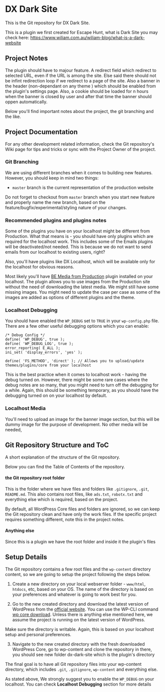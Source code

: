 # DX Dark Site
This is the Git repository for DX Dark Site.

This is a plugin we first created for Escape Hunt, what is Dark Site you may check here: https://www.wiliam.com.au/wiliam-blog/what-is-a-dark-website
## Project Notes
The plugin should have to majour feature. A redirect field which redirect to selected URL, even if the URL is among the site. Else said there should not be infint 
redirection loop if we redirect to a page of the site. Also a banner in the header (non-dependant on any theme ) which should be enabled from the plugin's settings page.
Also, a cookie should be loaded for n hours when the banner is closed by user and after that time the banner should oppen automatically.

Below you'll find important notes about the project, the git branching and the like.

## Project Documentation
For any other development related information, check the Git repository's Wiki page for tips and tricks or sync with the Project Owner of the project.

### Git Branching
We are using different branches when it comes to building new features. However, you should keep in mind two things: 
* `master` branch is the current representation of the production website

Do not forget  to checkout from `master` branch when you start new feature and properly name the new branch, based on the feature/bugfix/experimental/styling nature of your changes.

### Recommended plugins and plugins notes
Some of the plugins you have on your localhost might be different from Production. What that means is - you should have only plugins which are required for the localhost work.
This includes some of the Emails plugins will be deactivated/not needed. This is because we do not want to send emails from our localhost to existing users, right?

Also, you'll have plugins like DX Localhost, which will be available only for the localhost for obvious reasons.

Most likely you'll have [BE Media from Production](https://github.com/billerickson/BE-Media-from-Production) plugin installed on your localhost. The plugin allows you to use images from the Production site without the need of downloading the latest media.
We might still have some missing images. You might need to update the case per case as some of the images are added as options of different plugins and the theme.

### Localhost Debugging
You should have enabled the `WP_DEBUG` set to `TRUE` in your `wp-config.php` file. There are a few other useful debugging options which you can enable:
```
/* Debug Config */
define( 'WP_DEBUG', true );
define( 'WP_DEBUG_LOG', true );
error_reporting( E_ALL );
ini_set( 'display_errors', 'yes' );

define( 'FS_METHOD', 'direct' ); // Allows you to upload/update themes/plugins/core from your localhost
```

This is the best practice when it comes to localhost work - having the debug turned on. However, there might be some rare cases where the debug notes are so many, that you might need to turn off the debugging for a while. Again, this should be something temporary, as you should have the debugging turned on on your localhost by default.

### Localhost Media
You'll need to upload an image for the banner image section, but this will be dummy image for the purpose of development. No other media will be needed,

## Git Repository Structure and ToC
A short explanation of the structure of the Git repository.

Below you can find the Table of Contents of the repository.

#### the Git repository root folder
This is the folder where we have files and folders like `.gitignore`, `.git`, `README.md`.
This also contains root files, like `ads.txt`, `robotx.txt` and everything else which is required, based on the project.

By default, all WordPress Core files and folders are ignored, so we can keep the Git repository clean and have only the work files.
If the specific project requires something different, note this in the project notes.


#### Anything else
Since this is a plugin we have the root folder and inside it the plugin's files

##  Setup Details
The Git repository contains a few root files and the `wp-content` directory content, so we are going to setup the project following the steps below.

01) Create a new directory on your local webserver folder - `www/html`, `htdocs`, etc, based on your OS. The name of the directory is based on your preferences and whatever is going to work best for you.

02) Go to the new created directory and download the latest version of WordPress from the [official website](https://wordpress.org/download/). You can use the WP-CLI command [wp core download](https://developer.wordpress.org/cli/commands/core/download/). Unless there is anything else mentioned here, we assume the project is running on the latest version of WordPress.

Make sure the directory is writable. Again, this is based on your localhost setup and personal preferences.

03) Navigate to the new created directory with the fresh downloaded WordPress Core, go to wp-content and clone the repository in there, you should see new folder dx-dark-site which is the plugin's directory

The final goal is to have all Git repository files into your wp-content directory, which includes `.git`, `.gitignore`, `wp-content` and everything else.

As stated above, We strongly suggest you to enable the `WP_DEBUG` on your localhost. You can check **Localhost Debugging** section for more details
